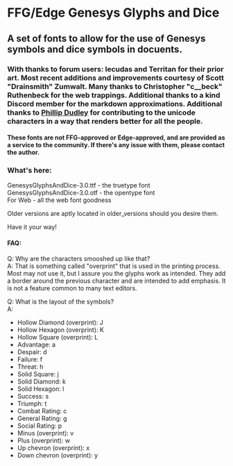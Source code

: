 # FFG/Edge Genesys Glyphs and Dice
## A set of fonts to allow for the use of Genesys symbols and dice symbols in docuents.

### With thanks to forum users: lecudas and Territan for their prior art.  Most recent additions and improvements courtesy of Scott "Drainsmith" Zumwalt.  Many thanks to Christopher "c__beck" Ruthenbeck for the web trappings.   Additional thanks to a kind Discord member for the markdown approximations.  Additional thanks to [Phillip Dudley](https://github.com/FilBot3) for contributing to the unicode characters in a way that renders better for all the people.
#### These fonts are not FFG-approved or Edge-approved, and are provided as a service to the community.  If there's any issue with them, please contact the author.

### What's here:

GenesysGlyphsAndDice-3.0.ttf - the truetype font  
GenesysGlyphsAndDice-3.0.otf - the opentype font  
For Web - all the web font goodness

Older versions are aptly located in older_versions should you desire them.

Have it your way!

#### FAQ:

Q: Why are the characters smooshed up like that?  
A: That is something called "overprint" that is used in the printing process.  Most may not use it, but I assure you the glyphs work as intended.  They add a border around the previous character and are intended to add emphasis.  It is not a feature common to many text editors.

Q: What is the layout of the symbols?  
A:  
  * Hollow Diamond (overprint): J
  * Hollow Hexagon (overprint): K
  * Hollow Square (overprint): L
  * Advantage: a
  * Despair: d
  * Failure: f
  * Threat: h
  * Solid Square: j
  * Solid Diamond: k
  * Solid Hexagon: l
  * Success: s
  * Triumph: t
  * Combat Rating: c
  * General Rating: g
  * Social Rating: p
  * Minus (overprint): v
  * Plus (overprint): w
  * Up chevron (overprint): x
  * Down chevron (overprint): y

